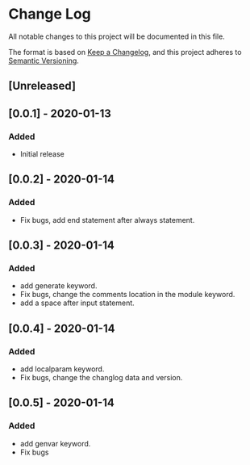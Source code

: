 # Change Log

All notable changes to this project will be documented in this file.

The format is based on [Keep a Changelog](https://keepachangelog.com/en/1.0.0/),
and this project adheres to [Semantic Versioning](https://semver.org/spec/v2.0.0.html).

## [Unreleased]

## [0.0.1] - 2020-01-13
### Added
- Initial release

## [0.0.2] - 2020-01-14
### Added
- Fix bugs, add end statement after always statement.

## [0.0.3] - 2020-01-14
### Added
- add generate keyword.
- Fix bugs, change the comments location in the module keyword.
- add a space after input statement.

## [0.0.4] - 2020-01-14
### Added
- add localparam keyword.
- Fix bugs, change the changlog data and version.

## [0.0.5] - 2020-01-14
### Added
- add genvar keyword.
- Fix bugs